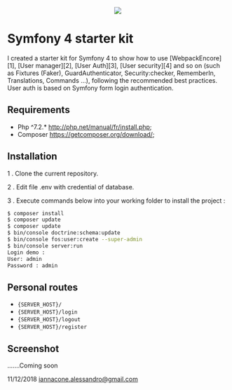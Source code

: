<p align="center"><a href="https://symfony.com" target="_blank">
    <img src="https://symfony.com/logos/symfony_black_02.svg">
</a></p>

Symfony 4 starter kit
=====================

I created a starter kit for Symfony 4 to show how to use [WebpackEncore][1], [User manager][2], [User Auth][3], [User security][4]
and so on (such as Fixtures (Faker), GuardAuthenticator, Security:checker, RememberIn, Translations, Commands ...),
following the recommended best practices.
User auth is based on Symfony form login authentication.

Requirements
------------

  * Php ^7.2.*   http://php.net/manual/fr/install.php;
  * Composer    https://getcomposer.org/download/;
  
Installation
------------

1 . Clone the current repository.

2 . Edit file .env with credential of database.


3 . Execute commands below into your working folder to install the project :

```bash
$ composer install
$ composer update
$ composer update
$ bin/console doctrine:schema:update 
$ bin/console fos:user:create --super-admin
$ bin/console server:run
Login demo :
User: admin
Password : admin
```

Personal routes
-----
- `{SERVER_HOST}/`
- `{SERVER_HOST}/login`
- `{SERVER_HOST}/logout`
- `{SERVER_HOST}/register`


Screenshot
-----
.......Coming soon



11/12/2018 iannacone.alessandro@gmail.com
